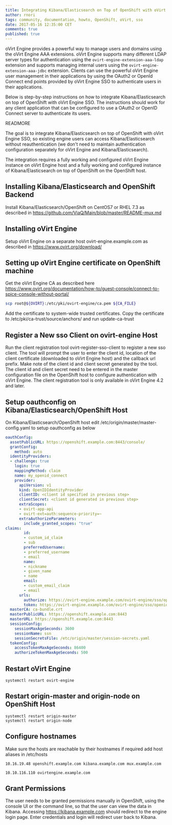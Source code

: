 ```yaml
---
title: Integrating Kibana/Elasticsearch on Top of OpenShift with oVirt Engine SSO
author: rnori
tags: community, documentation, howto, OpenShift, oVirt, sso
date: 2017-05-16 12:35:00 CET
comments: true
published: true
---
```


oVirt Engine provides a powerful way to manage users and domains using the oVirt Engine AAA extensions. oVirt Engine supports many different LDAP server types for authentication using the `ovirt-engine-extension-aaa-ldap` extension and supports managing internal users using the `ovirt-engine-extension-aaa-jdbc` extension. Clients can use the powerful oVirt Engine user management in their applications by using the OAuth2 or OpenId Connect end points provided by oVirt Engine SSO to authenticate users in their applications. 

Below is step-by-step instructions on how to integrate Kibana/Elasticsearch on top of OpenShift with oVirt Engine SSO. The instructions should work for any client application that can be configured to use a OAuth2 or OpenID Connect server to authenticate its users.

READMORE

The goal is to integrate Kibana/Elasticsearch on top of OpenShift with oVirt Engine SSO, so existing engine users can access Kibana/Elasticsearch without reauthentication (we don't need to maintain authentication configuration separately for oVirt Engine and Kibana/Elasticsearch).

The integration requires a fully working and configured oVirt Engine instance on oVirt Engine host and a fully working and configured instance of Kibana/Elasticsearch on top of OpenShift on the OpenShift host.

## Installing Kibana/Elasticsearch and OpenShift Backend

Install Kibana/Elasticsearch/OpenShift on CentOS7 or RHEL 7.3 as described in https://github.com/ViaQ/Main/blob/master/README-mux.md

## Installing oVirt Engine

Setup oVirt Engine on a separate host ovirt-engine.example.com as described in https://www.ovirt.org/download/

## Setting up oVirt Engine certificate on OpenShift machine

Get the oVirt Engine CA as described here https://www.ovirt.org/documentation/how-to/guest-console/connect-to-spice-console-without-portal/

```sh
scp root@${OVIRT}:/etc/pki/ovirt-engine/ca.pem ${CA_FILE}
```

Add the certificate to system-wide trusted certificates. Copy the certificate to /etc/pki/ca-trust/source/anchors/ and run update-ca-trust

## Register a New sso Client on ovirt-engine Host

Run the client registration tool ovirt-register-sso-client to register a new sso client. The tool will prompt the user to enter the client id, location of the client certificate (downloaded to oVirt Engine host) and the callback url prefix. Make note of the client id and client secret generated by the tool. The client id and client secret need to be entered in the master configuration file on the OpenShift host to configure authentication with oVirt Engine. The client registration tool is only available in oVirt Engine 4.2 and later.

## Setup oauthconfig on Kibana/Elasticsearch/OpenShift Host 

On Kibana/Elasticsearch/OpenShift host edit /etc/origin/master/master-config.yaml to setup oauthconfig as below

```yaml
oauthConfig:
  assetPublicURL: https://openshift.example.com:8443/console/
  grantConfig:
    method: auto
  identityProviders:
  - challenge: true
    login: true
    mappingMethod: claim
    name: my_openid_connect
    provider:
      apiVersion: v1
      kind: OpenIDIdentityProvider
      clientID: <client id specified in previous step>
      clientSecret: <client id generated in previous step>
      extraScopes:
      - ovirt-app-api
      - ovirt-ext=auth:sequence-priority=~
      extraAuthorizeParameters:
        include_granted_scopes: "true"
claims:
        id:
        - custom_id_claim
        - sub
        preferredUsername:
        - preferred_username
        - email
        name:
        - nickname
        - given_name
        - name
        email:
        - custom_email_claim
        - email
      urls:
        authorize: https://ovirt-engine.example.com/ovirt-engine/sso/openid/authorize
        token: https://ovirt-engine.example.com/ovirt-engine/sso/openid/token
  masterCA: ca-bundle.crt
  masterPublicURL: https://openshift.example.com:8443
  masterURL: https://openshift.example.com:8443
  sessionConfig:
    sessionMaxAgeSeconds: 3600
    sessionName: ssn
    sessionSecretsFile: /etc/origin/master/session-secrets.yaml
  tokenConfig:
    accessTokenMaxAgeSeconds: 86400
    authorizeTokenMaxAgeSeconds: 500
```
## Restart oVirt Engine

```ssh
systemctl restart ovirt-engine
```

## Restart origin-master and origin-node on OpenShift Host

```ssh
systemctl restart origin-master
systemctl restart origin-node
```

## Configure hostnames

Make sure the hosts are reachable by their hostnames if required add host aliases in /etc/hosts

```config
10.16.19.48 openshift.example.com kibana.example.com mux.example.com

10.10.116.110 ovirtengine.example.com
```

## Grant Permissions

The user needs to be granted permissions manually in OpenShift, using the console UI or the command line, so that the user can view the data in Kibana. Accessing https://kibana.example.com should redirect to the engine login page. Enter credentials and login will redirect user back to Kibana.
